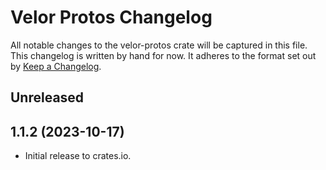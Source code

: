 # Velor Protos Changelog

All notable changes to the velor-protos crate will be captured in this file. This changelog is written by hand for now. It adheres to the format set out by [Keep a Changelog](https://keepachangelog.com/en/1.0.0/).

## Unreleased

## 1.1.2 (2023-10-17)
- Initial release to crates.io.
